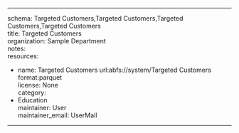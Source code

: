 


---  
schema: Targeted Customers,Targeted Customers,Targeted Customers,Targeted Customers  
title: Targeted Customers  
organization: Sample Department  
notes:   
resources:  
- name: Targeted Customers 
 url:abfs://system/Targeted Customers 
 format:parquet  
license: None  
category:
 - Education  
maintainer: User  
maintainer_email: UserMail  
---